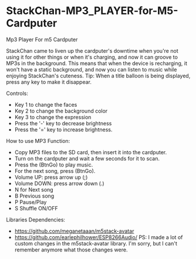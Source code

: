 
# StackChan-MP3_PLAYER-for-M5-Cardputer
Mp3 Player For m5 Cardputer

StackChan came to liven up the cardputer's downtime when you're not using it for other things or when it's charging, and now it can groove to MP3s in the background.
This means that when the device is recharging, it won't have a static background, and now you can listen to music while enjoying StackChan's cuteness.
Tip:
When a title balloon is being displayed, press any key to make it disappear.

Controls:
- Key 1 to change the faces
- Key 2 to change the background color
- Key 3 to change the expression 
- Press the '-' key to decrease brightness  
- Press the '=' key to increase brightness.
  
How to use MP3 Function:
- Copy MP3 files to the SD card, then insert it into the cardputer.
- Turn on the cardputer and wait a few seconds for it to scan.
- Press the (BtnGo) to play music.
- For the next song, press (BtnGo).
- Volume UP: press arrow up (;) 
- Volume DOWN: press arrow down (.)
- N for Next song
- B Previous song
- P Pause/Play
- S Shuffle ON/OFF

Libraries Dependencies:

- https://github.com/meganetaaan/m5stack-avatar
- https://github.com/earlephilhower/ESP8266Audio/
PS: I made a lot of custom changes in the m5stack-avatar library. I'm sorry, but I can't remember anymore what those changes were.
